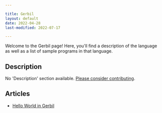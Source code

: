 ```yaml
---

title: Gerbil
layout: default
date: 2022-04-28
last-modified: 2022-07-17

---
```


Welcome to the Gerbil page! Here, you'll find a description of the language as well as a list of sample programs in that language.

## Description

No 'Description' section available. [Please consider contributing](https://github.com/TheRenegadeCoder/sample-programs-website).

## Articles

- [Hello World in Gerbil](https://sampleprograms.io/projects/hello-world/gerbil)